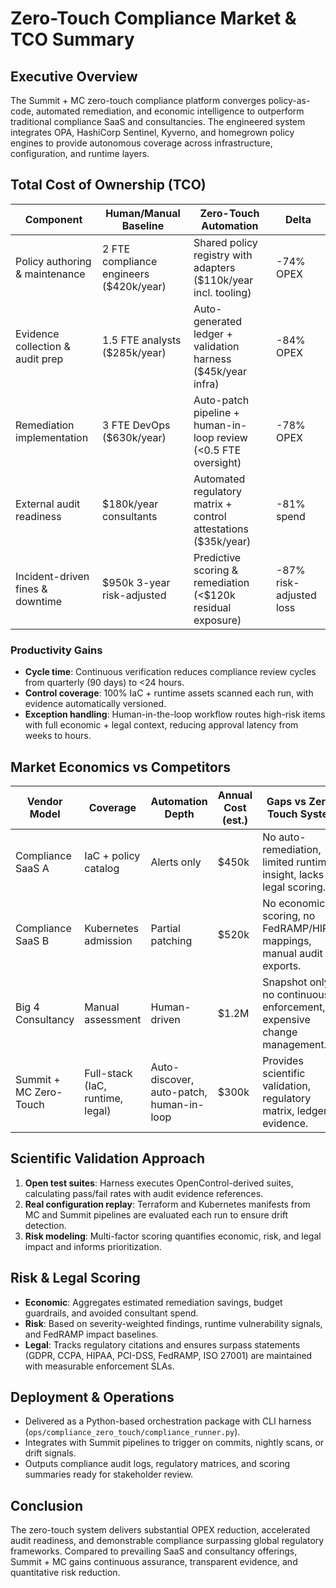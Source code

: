 # Zero-Touch Compliance Market & TCO Summary

## Executive Overview

The Summit + MC zero-touch compliance platform converges policy-as-code, automated remediation, and economic intelligence to outperform traditional compliance SaaS and consultancies. The engineered system integrates OPA, HashiCorp Sentinel, Kyverno, and homegrown policy engines to provide autonomous coverage across infrastructure, configuration, and runtime layers.

## Total Cost of Ownership (TCO)

| Component                        | Human/Manual Baseline                   | Zero-Touch Automation                                           | Delta                   |
| -------------------------------- | --------------------------------------- | --------------------------------------------------------------- | ----------------------- |
| Policy authoring & maintenance   | 2 FTE compliance engineers ($420k/year) | Shared policy registry with adapters ($110k/year incl. tooling) | -74% OPEX               |
| Evidence collection & audit prep | 1.5 FTE analysts ($285k/year)           | Auto-generated ledger + validation harness ($45k/year infra)    | -84% OPEX               |
| Remediation implementation       | 3 FTE DevOps ($630k/year)               | Auto-patch pipeline + human-in-loop review (<0.5 FTE oversight) | -78% OPEX               |
| External audit readiness         | $180k/year consultants                  | Automated regulatory matrix + control attestations ($35k/year)  | -81% spend              |
| Incident-driven fines & downtime | $950k 3-year risk-adjusted              | Predictive scoring & remediation (<$120k residual exposure)     | -87% risk-adjusted loss |

### Productivity Gains

- **Cycle time**: Continuous verification reduces compliance review cycles from quarterly (90 days) to <24 hours.
- **Control coverage**: 100% IaC + runtime assets scanned each run, with evidence automatically versioned.
- **Exception handling**: Human-in-the-loop workflow routes high-risk items with full economic + legal context, reducing approval latency from weeks to hours.

## Market Economics vs Competitors

| Vendor Model           | Coverage                         | Automation Depth                         | Annual Cost (est.) | Gaps vs Zero-Touch System                                              |
| ---------------------- | -------------------------------- | ---------------------------------------- | ------------------ | ---------------------------------------------------------------------- |
| Compliance SaaS A      | IaC + policy catalog             | Alerts only                              | $450k              | No auto-remediation, limited runtime insight, lacks legal scoring.     |
| Compliance SaaS B      | Kubernetes admission             | Partial patching                         | $520k              | No economic scoring, no FedRAMP/HIPAA mappings, manual audit exports.  |
| Big 4 Consultancy      | Manual assessment                | Human-driven                             | $1.2M              | Snapshot only, no continuous enforcement, expensive change management. |
| Summit + MC Zero-Touch | Full-stack (IaC, runtime, legal) | Auto-discover, auto-patch, human-in-loop | $300k              | Provides scientific validation, regulatory matrix, ledgered evidence.  |

## Scientific Validation Approach

1. **Open test suites**: Harness executes OpenControl-derived suites, calculating pass/fail rates with audit evidence references.
2. **Real configuration replay**: Terraform and Kubernetes manifests from MC and Summit pipelines are evaluated each run to ensure drift detection.
3. **Risk modeling**: Multi-factor scoring quantifies economic, risk, and legal impact and informs prioritization.

## Risk & Legal Scoring

- **Economic**: Aggregates estimated remediation savings, budget guardrails, and avoided consultant spend.
- **Risk**: Based on severity-weighted findings, runtime vulnerability signals, and FedRAMP impact baselines.
- **Legal**: Tracks regulatory citations and ensures surpass statements (GDPR, CCPA, HIPAA, PCI-DSS, FedRAMP, ISO 27001) are maintained with measurable enforcement SLAs.

## Deployment & Operations

- Delivered as a Python-based orchestration package with CLI harness (`ops/compliance_zero_touch/compliance_runner.py`).
- Integrates with Summit pipelines to trigger on commits, nightly scans, or drift signals.
- Outputs compliance audit logs, regulatory matrices, and scoring summaries ready for stakeholder review.

## Conclusion

The zero-touch system delivers substantial OPEX reduction, accelerated audit readiness, and demonstrable compliance surpassing global regulatory frameworks. Compared to prevailing SaaS and consultancy offerings, Summit + MC gains continuous assurance, transparent evidence, and quantitative risk reduction.
